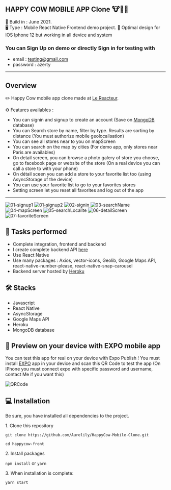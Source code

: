 HAPPY COW MOBILE APP Clone 🐮🥙🥗
-----------------
  
📆 Build in : June 2021.   
🖥 Type : Mobile React Native Frontend demo project.
📱 Optimal design for IOS Iphone 12 but working in all device and system

### You can Sign Up on demo or directly Sign in for testing with
* email : testing@gmail.com
* password : azerty

-----------------

Overview 
---
✏️ Happy Cow mobile app clone made at [Le Reacteur](https://www.lereacteur.io/).   

⚙️ Features availables : 
* You can signin and signup to create an account (Save on [MongoDB](https://www.mongodb.com/) database)
* You can Search store by name, filter by type. Results are sorting by distance (You must authorize mobile geolocalisation)
* You can see all stores near to you on mapScreen
* You can search on the map by cities (For demo app, only stores near Paris are availables)
* On detail screen, you can browse a photo galery of store you choose, go to facebook page or website of the store (On a real device you can call a store to with your phone)
* On détail sceen you can add a store to your favorite list too (using AsyncStorage of the device)
* You can use your favorite list to go to your favorites stores
* Setting screen let you reset all favorites and log out of the app


---
![01-signup1](https://res.cloudinary.com/lilycloud/image/upload/v1626686547/Git%20ReadMe/HappyCow/01-signup1_epxxkx.gif)
![01-signup2](https://res.cloudinary.com/lilycloud/image/upload/v1626686547/Git%20ReadMe/HappyCow/01-signup2_qjoszh.gif)
![02-signin](https://res.cloudinary.com/lilycloud/image/upload/v1626686547/Git%20ReadMe/HappyCow/02-signin_pb6nrh.gif)
![03-searchName](https://res.cloudinary.com/lilycloud/image/upload/v1626686547/Git%20ReadMe/HappyCow/03-searchName_neok3u.gif)
![04-mapScreen](https://res.cloudinary.com/lilycloud/image/upload/v1626686548/Git%20ReadMe/HappyCow/04-mapScreen_aywtcr.gif)
![05-searchLocalite](https://res.cloudinary.com/lilycloud/image/upload/v1626687842/Git%20ReadMe/HappyCow/05-searchLocalite_gqlnux.gif)
![06-detailScreen](https://res.cloudinary.com/lilycloud/image/upload/v1626687962/Git%20ReadMe/HappyCow/06-detailScreen_gni4do.gif)
![07-favoriteScreen](https://res.cloudinary.com/lilycloud/image/upload/v1626686549/Git%20ReadMe/HappyCow/07-favoriteScreen_vmd079.gif)



🚀 Tasks performed
---
* Complete integration, frontend and backend
* I create complete backend API [here](https://github.com/Aurelily/HappyCow-back)
* Use React Native
* Use many packages : Axios, vector-icons, Geolib, Google Maps API, react-native-number-please, react-native-snap-carousel
* Backend server hosted by [Heroku](https://heroku.com)

🛠 Stacks
---
* Javascript
* React Native
* AsyncStorage
* Google Maps API
* Heroku
* MongoDB database

📱 Preview on your device with EXPO mobile app
---
You can test this app for real on your device with Expo Publish !
You must install [EXPO](https://expo.io) app in your device and scan this QR Code to test the app (On IPhone you must connect expo with specific password and username, contact Me if you want this)

![QRCode](https://res.cloudinary.com/lilycloud/image/upload/v1626688844/Git%20ReadMe/HappyCow/expo-happycow_zqqkde.png)


💻 Installation
---

Be sure, you have installed all dependencies to the project.  

1️. Clone this repository

`git clone https://github.com/Aurelily/HappyCow-Mobile-Clone.git`

`cd happycow-front`

2️. Install packages

`npm install`
or
`yarn`

3️. When installation is complete:

`yarn start`

